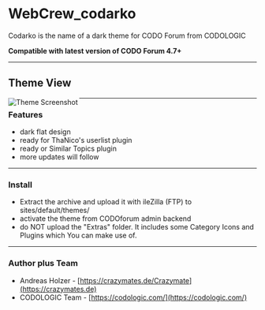 # WebCrew_codarko
 Codarko is the name of a dark theme for CODO Forum from CODOLOGIC

**Compatible with latest version of CODO Forum 4.7+**

***


## Theme View
<a href="http://crazymates.de">
    <img src="https://github.com/WebCrew/WebCrew_codarko/blob/master/thumbnail.png?raw=true" alt="Theme Screenshot"
         title="CODO Forum Codarko Theme - Standard View" align="left" />
</a>

***



### Features
- dark flat design
- ready for ThaNico's userlist plugin
- ready or Similar Topics plugin
- more updates will follow

***



### Install
- Extract the archive and upload it with ileZilla (FTP) to sites/default/themes/
- activate the theme from CODOforum admin backend
- do NOT upload the "Extras" folder. It includes some Category Icons and Plugins which You can make use of.

***



### Author plus Team
- Andreas Holzer - [https://crazymates.de/Crazymate](https://crazymates.de)
- CODOLOGIC Team - [https://codologic.com/](https://codologic.com/)

